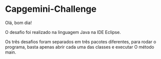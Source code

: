 # Capgemini-Challenge

Olá, bom dia!

O desafio foi realizado na linguagem Java na IDE Eclipse.

Os três desafios foram separados em três pacotes diferentes, para rodar o programa, basta apenas abrir cada uma das classes e executar
O método main.
